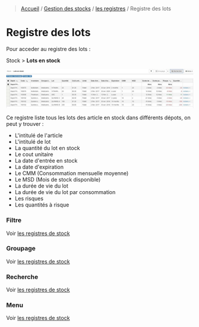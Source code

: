 > [Accueil](../../index.md) / [Gestion des stocks](../index.md) / [les registres](./index.md) / Registre des lots

# Registre des lots

Pour acceder au registre des lots :

<div class = "bs-callout bs-callout-success">
  <p>
  Stock > <strong>Lots en stock</strong>
  </p>
</div>

![Registre des lots](../../../images/stock_lot_registry.jpg)

Ce registre liste tous les lots des article en stock dans différents dépots, on peut y trouver :
- L'intitulé de l'article
- L'intitulé de lot
- La quantité du lot en stock
- Le cout unitaire
- La date d'entrée en stock
- La date d'expiration
- Le CMM (Consommation mensuelle moyenne)
- Le MSD (Mois de stock disponible)
- La durée de vie du lot
- La durée de vie du lot par consommation
- Les risques
- Les quantités à risque

### Filtre

Voir [les registres de stock](./index.md)

### Groupage

Voir [les registres de stock](./index.md)

### Recherche

Voir [les registres de stock](./index.md)

### Menu

Voir [les registres de stock](./index.md)
